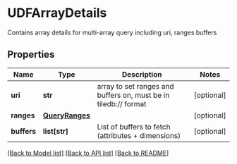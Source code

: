 # UDFArrayDetails

Contains array details for multi-array query including uri, ranges buffers
## Properties
Name | Type | Description | Notes
------------ | ------------- | ------------- | -------------
**uri** | **str** | array to set ranges and buffers on, must be in tiledb:// format | [optional] 
**ranges** | [**QueryRanges**](QueryRanges.md) |  | [optional] 
**buffers** | **list[str]** | List of buffers to fetch (attributes + dimensions) | [optional] 

[[Back to Model list]](../README.md#documentation-for-models) [[Back to API list]](../README.md#documentation-for-api-endpoints) [[Back to README]](../README.md)


